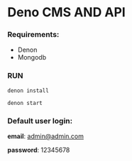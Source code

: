 # Deno CMS AND API

### Requirements:
* Denon
* Mongodb

### RUN

```shell
denon install
```

```shell
denon start
```

### Default user login:

**email**: admin@admin.com

**password**: 12345678